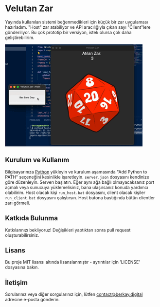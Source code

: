 # Velutan Zar

Yayında kullanılan sistemi beğenmedikleri için küçük bir zar uygulaması hazırladım. "Host" zar atabiliyor ve API aracılığıyla çıkan sayı "Client"lere gönderiliyor. Bu çok prototip bir versiyon, istek olursa çok daha geliştirebilirim.

![Quick Look](img/quick_look.gif)
## Kurulum ve Kullanım

Bilgisayarınıza [Python](https://www.python.org/downloads/) yükleyin ve kurulum aşamasında "Add Python to PATH" seçeneğini kesinlikle işaretleyin. `server.json` dosyasını kendinize göre düzenleyin. Serverı başlatın. Eğer aynı ağa bağlı olmayacaksanız port açmalı veya sunucuya yüklemelisiniz, bana ulaşırsanız konuda yardımcı olabilirim. Host olacak kişi `run_host.bat` dosyasını, client olacak kişiler `run_client.bat` dosyasını çalıştırsın. Host butona bastığında bütün clientler zarı görmeli.

## Katkıda Bulunma

Katkılarınızı bekliyoruz! Değişikleri yaptıktan sonra pull request oluşturabilirsiniz.

## Lisans

Bu proje MIT lisansı altında lisanslanmıştır - ayrıntılar için 'LICENSE' dosyasına bakın.

## İletişim

Sorularınız veya diğer sorgularınız için, lütfen [contact@berkay.digital](mailto:contact@berkay.digital) adresine e-posta gönderin.
